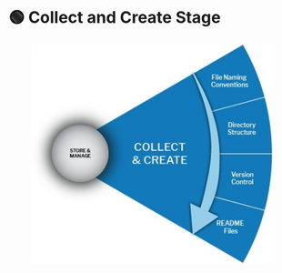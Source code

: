 # 🟢 Collect and Create Stage

<figure><img src="../../.gitbook/assets/Collect and Create.jpg" alt=""><figcaption></figcaption></figure>
